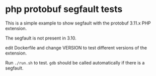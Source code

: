 # php protobuf segfault tests

This is a simple example to show segfault with the protobuf 3.11.x PHP extension. 

The segfault is not present in 3.10.

edit Dockerfile and change VERSION to test different versions of the extension.

Run `./run.sh` to test.  `gdb` should be called automatically if there is a segfault. 

